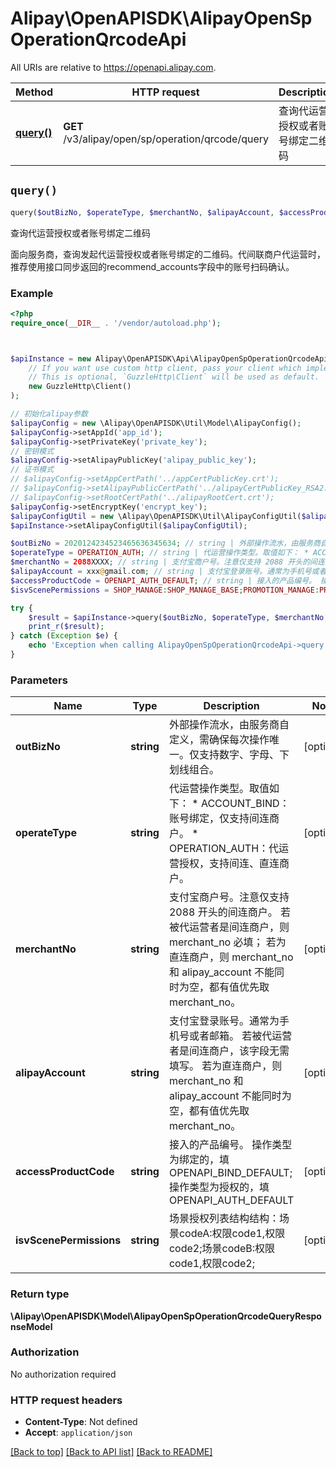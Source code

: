 # Alipay\OpenAPISDK\AlipayOpenSpOperationQrcodeApi

All URIs are relative to https://openapi.alipay.com.

Method | HTTP request | Description
------------- | ------------- | -------------
[**query()**](AlipayOpenSpOperationQrcodeApi.md#query) | **GET** /v3/alipay/open/sp/operation/qrcode/query | 查询代运营授权或者账号绑定二维码


## `query()`

```php
query($outBizNo, $operateType, $merchantNo, $alipayAccount, $accessProductCode, $isvScenePermissions): \Alipay\OpenAPISDK\Model\AlipayOpenSpOperationQrcodeQueryResponseModel
```

查询代运营授权或者账号绑定二维码

面向服务商，查询发起代运营授权或者账号绑定的二维码。代间联商户代运营时，推荐使用接口同步返回的recommend_accounts字段中的账号扫码确认。

### Example

```php
<?php
require_once(__DIR__ . '/vendor/autoload.php');



$apiInstance = new Alipay\OpenAPISDK\Api\AlipayOpenSpOperationQrcodeApi(
    // If you want use custom http client, pass your client which implements `GuzzleHttp\ClientInterface`.
    // This is optional, `GuzzleHttp\Client` will be used as default.
    new GuzzleHttp\Client()
);

// 初始化alipay参数
$alipayConfig = new \Alipay\OpenAPISDK\Util\Model\AlipayConfig();
$alipayConfig->setAppId('app_id');
$alipayConfig->setPrivateKey('private_key');
// 密钥模式
$alipayConfig->setAlipayPublicKey('alipay_public_key');
// 证书模式
// $alipayConfig->setAppCertPath('../appCertPublicKey.crt');
// $alipayConfig->setAlipayPublicCertPath('../alipayCertPublicKey_RSA2.crt');
// $alipayConfig->setRootCertPath('../alipayRootCert.crt');
$alipayConfig->setEncryptKey('encrypt_key');
$alipayConfigUtil = new \Alipay\OpenAPISDK\Util\AlipayConfigUtil($alipayConfig);
$apiInstance->setAlipayConfigUtil($alipayConfigUtil);

$outBizNo = 2020124234523465636345634; // string | 外部操作流水，由服务商自定义，需确保每次操作唯一。仅支持数字、字母、下划线组合。
$operateType = OPERATION_AUTH; // string | 代运营操作类型。取值如下： * ACCOUNT_BIND：账号绑定，仅支持间连商户。 * OPERATION_AUTH：代运营授权，支持间连、直连商户。
$merchantNo = 2088XXXX; // string | 支付宝商户号。注意仅支持 2088 开头的间连商户。 若被代运营者是间连商户，则 merchant_no 必填； 若为直连商户，则 merchant_no 和 alipay_account 不能同时为空，都有值优先取 merchant_no。
$alipayAccount = xxx@gmail.com; // string | 支付宝登录账号。通常为手机号或者邮箱。 若被代运营者是间连商户，该字段无需填写。 若为直连商户，则 merchant_no 和 alipay_account 不能同时为空，都有值优先取 merchant_no。
$accessProductCode = OPENAPI_AUTH_DEFAULT; // string | 接入的产品编号。 操作类型为绑定的，填OPENAPI_BIND_DEFAULT; 操作类型为授权的，填OPENAPI_AUTH_DEFAULT
$isvScenePermissions = SHOP_MANAGE:SHOP_MANAGE_BASE;PROMOTION_MANAGE:PROMOTION_MANAGE_BASE; // string | 场景授权列表结构结构：场景codeA:权限code1,权限code2;场景codeB:权限code1,权限code2;

try {
    $result = $apiInstance->query($outBizNo, $operateType, $merchantNo, $alipayAccount, $accessProductCode, $isvScenePermissions);
    print_r($result);
} catch (Exception $e) {
    echo 'Exception when calling AlipayOpenSpOperationQrcodeApi->query: ', $e->getMessage(), PHP_EOL;
}
```

### Parameters

Name | Type | Description  | Notes
------------- | ------------- | ------------- | -------------
 **outBizNo** | **string**| 外部操作流水，由服务商自定义，需确保每次操作唯一。仅支持数字、字母、下划线组合。 | [optional]
 **operateType** | **string**| 代运营操作类型。取值如下： * ACCOUNT_BIND：账号绑定，仅支持间连商户。 * OPERATION_AUTH：代运营授权，支持间连、直连商户。 | [optional]
 **merchantNo** | **string**| 支付宝商户号。注意仅支持 2088 开头的间连商户。 若被代运营者是间连商户，则 merchant_no 必填； 若为直连商户，则 merchant_no 和 alipay_account 不能同时为空，都有值优先取 merchant_no。 | [optional]
 **alipayAccount** | **string**| 支付宝登录账号。通常为手机号或者邮箱。 若被代运营者是间连商户，该字段无需填写。 若为直连商户，则 merchant_no 和 alipay_account 不能同时为空，都有值优先取 merchant_no。 | [optional]
 **accessProductCode** | **string**| 接入的产品编号。 操作类型为绑定的，填OPENAPI_BIND_DEFAULT; 操作类型为授权的，填OPENAPI_AUTH_DEFAULT | [optional]
 **isvScenePermissions** | **string**| 场景授权列表结构结构：场景codeA:权限code1,权限code2;场景codeB:权限code1,权限code2; | [optional]

### Return type

**\Alipay\OpenAPISDK\Model\AlipayOpenSpOperationQrcodeQueryResponseModel**

### Authorization

No authorization required

### HTTP request headers

- **Content-Type**: Not defined
- **Accept**: `application/json`

[[Back to top]](#) [[Back to API list]](../../README.md#api-endpoints)
[[Back to README]](../../README.md)

